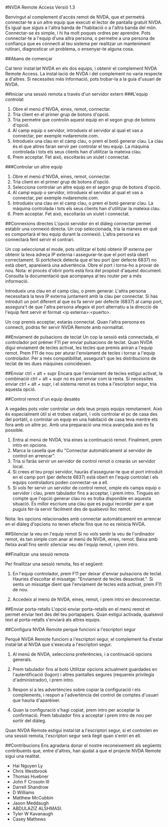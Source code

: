 ﻿#NVDA Remote Access
Versió 1.3

Benvingut al complement d'accés remot de NVDA, que et permetrà connectar-te a un altre equip que executi el lector de pantalla gratuït NVDA. És igual que siguis a l'altra banda de l'habitació o a l'altra banda del món. Connectar-se és simple, i hi ha molt poques ordres per aprendre. Pots connectar-te a l'equip d'una altra persona, o permetre a una persona de confiança que es connecti al teu sistema per realitzar un manteniment rutinari, diagnosticar un problema, o ensenyar-te alguna cosa.

##Abans de començar

Cal tenir instal·lat NVDA en els dos equips, i obtenir el complement NVDA Remote Access.
La instal·lació de NVDA i del complement no varia respecte a d'altres. Si necessites més informació, pots trobar-la a la guia d'usuari de NVDA.

##Iniciar una sessió remota a través d'un servidor extern
###L'equip controlat
1. Obre el menú d'NVDA, eines, remot, connectar.
2. Tria client en el primer grup de botons d'opció.
3. Tria permetre que controlin aquest equip en el segon grup de botons d'opció.
4. Al camp equip o servidor, introdueix el servidor al qual et vas a connectar, per exemple nvdaremote.com.
5. Introdueix una clau en el camp clau, o prem el botó generar clau.
La clau és el que altres faran servir per controlar el teu equip.
La màquina controlada i tots els seus clients han d'utilitzar la mateixa clau.
6. Prem acceptar. Fet això, escoltaràs un xiulet i connectat.

###Controlar un altre equip
1. Obre el menú d'NVDA, eines, remot, connectar.
2. Tria client en el primer grup de botons d'opció.
3. Selecciona controlar un altre equip en el segon grup de botons d'opció.
4. Al camp equip o servidor, introdueix el servidor al qual et vas a connectar, per exemple nvdaremote.com.
5. Introdueix una clau en el camp clau, o prem el botó generar clau.
La màquina controlada i tots els seus clients han d'utilitzar la mateixa clau.
6. Prem acceptar. Fet això, escoltaràs un xiulet i connectat.

##Connexions directes
L'opció servidor en el diàleg connectar permet establir una connexió directa.
Un cop seleccionada, tria la manera en què es comportarà el teu equip durant la connexió.
L'altra persona es connectarà fent servir el contrari.

Un cop seleccionat el mode, pots utilitzar el botó obtenir IP externa per obtenir la teva adreça IP externa i assegurar-te que el port està obert correctament.
Si portcheck detecta que el teu port (per defecte 6837) no està obert, apareixerà una advertència.
Obre el port i torna-ho a provar de nou.
Nota: el procés d'obrir ports està fora del propòsit d'aquest document. Consulta la documentació que acompanya al teu router per a més informació.

Introdueix una clau en el camp clau, o prem generar. L'altra persona necessitarà la teva IP externa juntament amb la clau per connectar. Si has introduït un port diferent al que es fa servir per defecte (6837) al camp port, assegura't de que l'altra persona afegeix el port alternatiu a la direcció de l'equip fent servir el format &lt;ip externa&gt;:&lt;puerto&gt;.

Un cop premis acceptar, estaràs connectat.
Quan l'altra persona es connecti, podràs fer servir NVDA Remote amb normalitat.

##Enviament de pulsacions de teclat
Un cop la sessió està connectada, el controlador pot prémer F11 per enviar pulsacions de teclat.
Quan NVDA digui enviament de tecles activat, les tecles que premis aniran a l'equip remot. Prem F11 de nou per aturar l'enviament de tecles i tornar a l'equip controlador.
Per a més compatibilitat, assegura't que les distribucions de teclat de les dues màquines coincideixen.

##Enviar ctrl + alt + supr
Encara que l'enviament de tecles estigui activat, la combinació ctrl + alt + supr no es pot enviar com la resta.
Si necessites enviar ctrl + alt + supr, i el sistema remot es troba a l'escriptori segur, tria aquesta opció.

##Control remot d'un equip desatès

A vegades pots voler controlar un dels teus propis equips remotament. Això és especialment útil si et trobes viatjant, i vols controlar el pc de casa des del portàtil, o controlar un equip en una habitació de casa teva mentre ets fora amb un altre pc. Amb una preparació una mica avançada això es fa possible.

1. Entra al menú de NVDA, tria eines ia continuació remot. Finalment, prem intro en opcions.
2. Marca la casella que diu "Connectar automàticament al servidor de control en arrencar".
3. Tria si faràs servir un servidor de control remot o crearàs un servidor local.
4. Si crees el teu propi servidor, hauràs d'assegurar-te que el port introduït en el camp port (per defecte 6837) està obert en l'equip controlat i els equips controladors poden connectar-se a ell.
5. Si vols fer servir un servidor de control remot, omple els camps equip o servidor i clau, prem tabulador fins a acceptar, i prem intro. Tingues en compte que l'opció generar clau no es troba disponible en aquesta situació. És millor escriure una clau que es pugui recordar per a que puguis fer-la servir fàcilment des de qualsevol lloc remot.  

Nota: les opcions relacionades amb connectar automàticament en arrencar en el diàleg d'opcions no tenen efecte fins que no es reinicia NVDA.

##Silenciar la veu en l'equip remot
Si no vols sentir la veu de l'ordinador remot, és tan simple com anar al menú de NVDA, eines, remot. Baixa amb fletxa avall fins sentir silenciar veu de l'equip remot, i prem intro.

##Finalitzar una sessió remota

Per finalitzar una sessió remota, fes el següent:

1. En l'equip controlador, prem F11 per deixar d'enviar pulsacions de teclat. Hauries d'escoltar el missatge: "Enviament de tecles desactivat.". Si sents un missatge dient que l'enviament de tecles està activat, prem F11 de nou.

2. Accedeix al menú de NVDA, eines, remot, i prem intro en desconnectar.

##Enviar porta-retalls
L'opció enviar porta-retalls en el menú remot et permet enviar text des del teu portapapers.
Quan estigui activada, qualsevol text al porta-retalls s'enviarà als altres equips.

##Configura NVDA Remote perquè funcioni a l'escriptori segur

Perquè NVDA Remote funcioni a l'escriptori segur, el complement ha d'estar instal·lat al NVDA que s'executa a l'escriptori segur.

1. Al menú de NVDA, selecciona preferències, i a continuació opcions generals.

2. Prem tabulador fins al botó Utilitzar opcions actualment guardades en l'autentificació (logon) i altres pantalles segures (requereix privilegis d'administrador), i prem intro.

3. Respon sí a les advertències sobre copiar la configuració i els complements, i respon a l'advertència del control de comptes d'usuari que hauria d'aparèixer.

4. Quan la configuració s'hagi copiat, prem intro per acceptar la confirmació. Prem tabulador fins a acceptar i prem intro de nou per sortir del diàleg.

Quan NVDA Remote estigui instal·lat a l'escriptori segur, si et controlen en una sessió remota,
l'escriptori segur serà llegit quan s'entri en ell.

##Contribucions
Ens agradaria donar el nostre reconeixement als següents contribuents que, entre d'altres, han ajudat a que el projecte NVDA Remote sigui una realitat.
 
* Hai Nguyen Ly
* Chris Westbrook
* Thomas Huebner
* John F Crosotn III
* Darrell Shandrow
* D Williams
* Matthew McCubbin
* Jason Meddaugh
* ABDULAZIZ ALSHMASI.
* Tyler W Kavanaugh
* Casey Mathews
